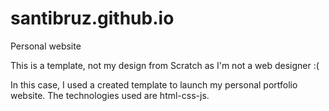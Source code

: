 # santibruz.github.io
Personal website

This is a template, not my design from Scratch as I'm not a web designer :(

In this case, I used a created template to launch my personal portfolio website.
The technologies used are html-css-js.
